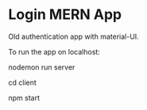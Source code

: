 # Login MERN App
Old authentication app with material-UI.

To run the app on localhost:

nodemon run server

cd client

npm start
